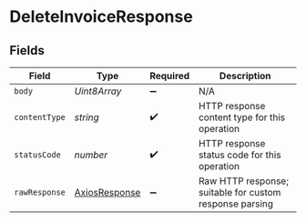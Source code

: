 # DeleteInvoiceResponse


## Fields

| Field                                                   | Type                                                    | Required                                                | Description                                             |
| ------------------------------------------------------- | ------------------------------------------------------- | ------------------------------------------------------- | ------------------------------------------------------- |
| `body`                                                  | *Uint8Array*                                            | :heavy_minus_sign:                                      | N/A                                                     |
| `contentType`                                           | *string*                                                | :heavy_check_mark:                                      | HTTP response content type for this operation           |
| `statusCode`                                            | *number*                                                | :heavy_check_mark:                                      | HTTP response status code for this operation            |
| `rawResponse`                                           | [AxiosResponse](https://axios-http.com/docs/res_schema) | :heavy_minus_sign:                                      | Raw HTTP response; suitable for custom response parsing |
